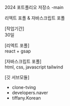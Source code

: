 2024 포트폴리오 저장소 -main

리엑트 포폴 & 자바스크립트 포폴

[작업기간] <br/>
30일

[리엑트 포폴] <br/>
react + gsap

[자바스크립트 포폴] <br/>
html, css, javascript tailwind

[깃 서브모듈]  <br/>
- clone-tving  <br/>
- developers.naver  <br/>
- tiffany.Korean  <br/>
